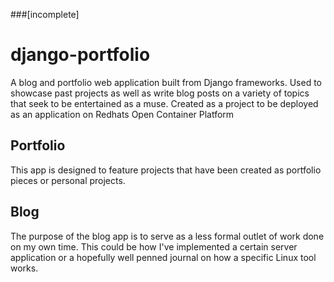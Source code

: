 ###[incomplete]
# django-portfolio
A blog and portfolio web application built from Django frameworks. 
Used to showcase past projects as well as write blog posts on a variety of topics that seek to be entertained as a muse.
Created as a project to be deployed as an application on Redhats Open Container Platform


## Portfolio
This app is designed to feature projects that have been created as portfolio pieces or personal projects.

## Blog
The purpose of the blog app is to serve as a less formal outlet of work done on my own time.
This could be how I've implemented a certain server application or a hopefully well penned journal on how a specific Linux tool works.
